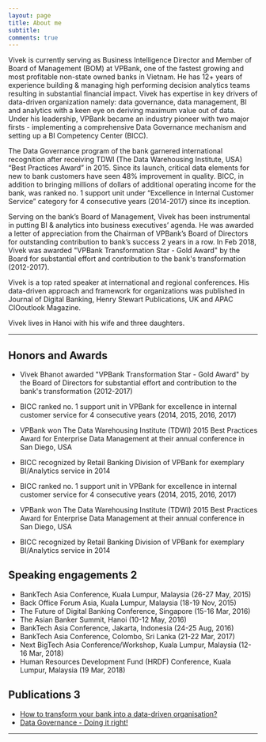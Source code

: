 ```yaml
---
layout: page
title: About me
subtitle: 
comments: true
---
```


Vivek is currently serving as Business Intelligence Director and Member of Board of Management (BOM) at VPBank, 
one of the fastest growing and most profitable non-state owned banks in Vietnam. He has 12+ years of experience building & 
managing high performing decision analytics teams resulting in substantial financial impact. 
Vivek has expertise in key drivers of data-driven organization namely: data governance, data management, 
BI and analytics with a keen eye on deriving maximum value out of data. Under his leadership, 
VPBank became an industry pioneer with two major firsts - implementing a comprehensive Data Governance mechanism and setting up a 
BI Competency Center (BICC).

The Data Governance program of the bank garnered international recognition after 
receiving TDWI (The Data Warehousing Institute, USA) “Best Practices Award” in 2015. 
Since its launch, critical data elements for new to bank customers have seen 48% improvement in quality. 
BICC, in addition to bringing millions of dollars of additional operating income for the bank, was ranked no. 
1 support unit under “Excellence in Internal Customer Service” category for 4 consecutive years (2014-2017) since its inception.

Serving on the bank’s Board of Management, 
Vivek has been instrumental in putting BI & analytics into business executives’ agenda. 
He was awarded a letter of appreciation from the Chairman of VPBank’s Board of 
Directors for outstanding contribution to bank’s success 2 years in a row. In Feb 2018, 
Vivek was awarded "VPBank Transformation Star - Gold Award" by the Board for substantial effort and contribution to the bank's transformation (2012-2017).

Vivek is a top rated speaker at international and regional conferences. 
His data-driven approach and framework for organizations was published in Journal of Digital Banking, 
Henry Stewart Publications, UK and APAC CIOoutlook Magazine.

Vivek lives in Hanoi with his wife and three daughters.

---

## Honors and Awards

- Vivek Bhanot awarded "VPBank Transformation Star - Gold Award" 
by the Board of Directors for substantial effort and contribution to the bank's transformation (2012-2017)
- BICC ranked no. 1 support unit in VPBank for excellence in internal customer service for 4 consecutive years (2014, 2015, 2016, 2017)
- VPBank won The Data Warehousing Institute (TDWI) 2015 Best Practices Award for Enterprise Data Management at 
their annual conference in San Diego, USA
- BICC recognized by Retail Banking Division of VPBank for exemplary BI/Analytics service in 2014

- BICC ranked no. 1 support unit in VPBank for excellence in internal customer service for 4 consecutive years (2014, 2015, 2016, 2017)

- VPBank won The Data Warehousing Institute (TDWI) 2015 Best Practices Award for Enterprise Data Management at their annual conference in San Diego, USA

- BICC recognized by Retail Banking Division of VPBank for exemplary BI/Analytics service in 2014

## Speaking engagements 2

- BankTech Asia Conference, Kuala Lumpur, Malaysia (26-27 May, 2015)
- Back Office Forum Asia, Kuala Lumpur, Malaysia (18-19 Nov, 2015)
- The Future of Digital Banking Conference, Singapore (15-16 Mar, 2016)
- The Asian Banker Summit, Hanoi (10-12 May, 2016)
- BankTech Asia Conference, Jakarta, Indonesia (24-25 Aug, 2016)
- BankTech Asia Conference, Colombo, Sri Lanka (21-22 Mar, 2017)
- Next BigTech Asia Conference/Workshop, Kuala Lumpur, Malaysia (12-16 Mar, 2018)
- Human Resources Development Fund (HRDF) Conference, Kuala Lumpur, Malaysia (19 Mar, 2018)

## Publications 3

- [How to transform your bank into a data-driven organisation?](https://www.henrystewartpublications.com/jdb/v1?lipi=urn%3Ali%3Apage%3Ad_flagship3_profile_view_base%3BjDs%2BWSHaSQq%2FqxKDuy0OUA%3D%3D)
- [Data Governance - Doing it right!](https://www.linkedin.com/pulse/data-governance-doing-right-vivek-bhanot)

---
